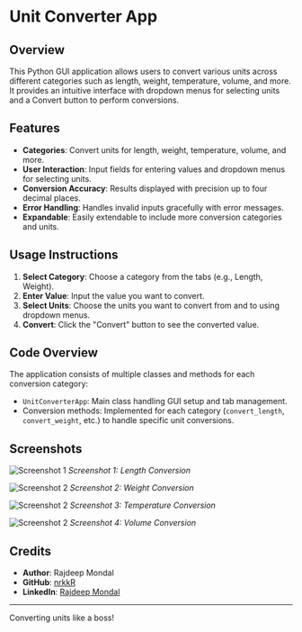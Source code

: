 # Unit Converter App

## Overview

This Python GUI application allows users to convert various units across different categories such as length, weight, temperature, volume, and more. It provides an intuitive interface with dropdown menus for selecting units and a Convert button to perform conversions.

## Features

- **Categories**: Convert units for length, weight, temperature, volume, and more.
- **User Interaction**: Input fields for entering values and dropdown menus for selecting units.
- **Conversion Accuracy**: Results displayed with precision up to four decimal places.
- **Error Handling**: Handles invalid inputs gracefully with error messages.
- **Expandable**: Easily extendable to include more conversion categories and units.

## Usage Instructions

1. **Select Category**: Choose a category from the tabs (e.g., Length, Weight).
2. **Enter Value**: Input the value you want to convert.
3. **Select Units**: Choose the units you want to convert from and to using dropdown menus.
4. **Convert**: Click the "Convert" button to see the converted value.

## Code Overview

The application consists of multiple classes and methods for each conversion category:

- `UnitConverterApp`: Main class handling GUI setup and tab management.
- Conversion methods: Implemented for each category (`convert_length`, `convert_weight`, etc.) to handle specific unit conversions.

## Screenshots

![Screenshot 1](path/to/screenshot1.png)
*Screenshot 1: Length Conversion*

![Screenshot 2](path/to/screenshot2.png)
*Screenshot 2: Weight Conversion*

![Screenshot 2](path/to/screenshot2.png)
*Screenshot 3: Temperature Conversion*

![Screenshot 2](path/to/screenshot2.png)
*Screenshot 4: Volume Conversion*

## Credits

- **Author**: Rajdeep Mondal
- **GitHub**: [nrkkR](https://github.com/nrkkR)
- **LinkedIn**: [Rajdeep Mondal](https://www.linkedin.com/in/rajdeep-mondal)

---

Converting units like a boss!

